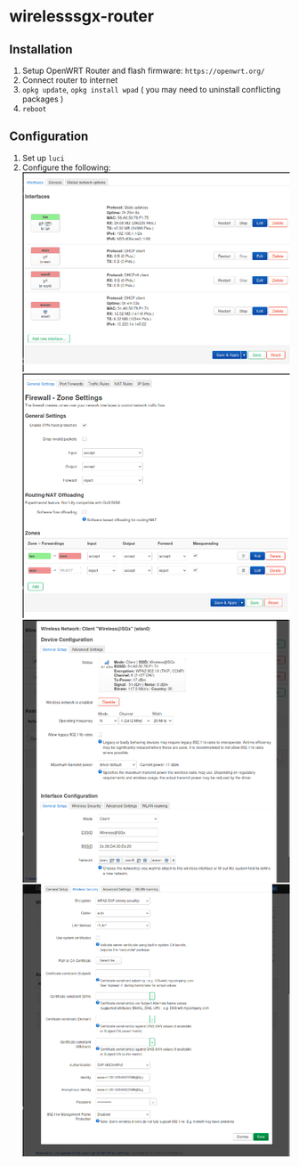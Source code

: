 # wirelesssgx-router

## Installation
1. Setup OpenWRT Router and flash firmware: `https://openwrt.org/`
2. Connect router to internet
3. `opkg update`, `opkg install wpad` ( you may need to uninstall conflicting packages )
4. `reboot`

## Configuration
1. Set up `luci`
2. Configure the following:
![alt text](<Screenshot from 2025-06-06 14-04-22.png>)
![alt text](image.png)
![alt text](image-1.png)
![alt text](image-2.png)